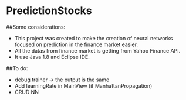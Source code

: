 # PredictionStocks

##Some considerations:
*   This project was created to make the creation of neural networks focused on prediction in the finance market easier.
*   All the datas from finance market is getting from Yahoo Finance API.
*   It use Java 1.8 and Eclipse IDE.


##To do:
*	debug trainer -> the output is the same
*	Add learningRate in MainView (if ManhattanPropagation)
*   CRUD NN

